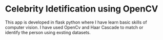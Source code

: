 # Celebrity Idetification using OpenCV

This app is developed in flask python where I have learn basic skills of computer vision. I have used OpenCv and Haar Cascade to match or identify the person using exsting datasets.
